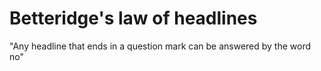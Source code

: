 # Betteridge's law of headlines

"Any headline that ends in a question mark can be answered by the word no"